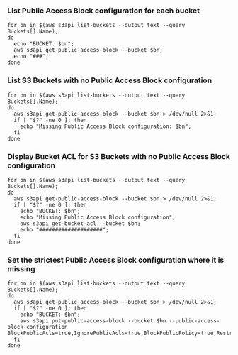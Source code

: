 ### List Public Access Block configuration for each bucket

    for bn in $(aws s3api list-buckets --output text --query Buckets[].Name); 
    do 
      echo "BUCKET: $bn"; 
      aws s3api get-public-access-block --bucket $bn; 
      echo "###"; 
    done

### List S3 Buckets with no Public Access Block configuration

    for bn in $(aws s3api list-buckets --output text --query Buckets[].Name); 
    do 
      aws s3api get-public-access-block --bucket $bn > /dev/null 2>&1;
      if [ "$?" -ne 0 ]; then
        echo "Missing Public Access Block configuration: $bn";
      fi
    done

### Display Bucket ACL for S3 Buckets with no Public Access Block configuration

    for bn in $(aws s3api list-buckets --output text --query Buckets[].Name); 
    do 
      aws s3api get-public-access-block --bucket $bn > /dev/null 2>&1;
      if [ "$?" -ne 0 ]; then
        echo "BUCKET: $bn";
        echo "Missing Public Access Block configuration";
        aws s3api get-bucket-acl --bucket $bn;
        echo "####################";
      fi
    done

### Set the strictest Public Access Block configuration where it is missing

    for bn in $(aws s3api list-buckets --output text --query Buckets[].Name); 
    do 
      aws s3api get-public-access-block --bucket $bn > /dev/null 2>&1;
      if [ "$?" -ne 0 ]; then
        echo "BUCKET: $bn";
        aws s3api put-public-access-block --bucket $bn --public-access-block-configuration BlockPublicAcls=true,IgnorePublicAcls=true,BlockPublicPolicy=true,RestrictPublicBuckets=true
      fi
    done

    
